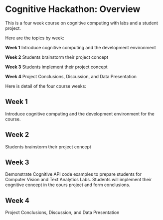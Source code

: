 # Cognitive Hackathon: Overview


This is a four week course on cognitive computing with labs and a student project. 

Here are the topics by week:

**Week 1**  Introduce cognitive computing and the development environment

**Week 2**  Students brainstorm their project concept 

**Week 3**  Students implement their project concept 

**Week 4**  Project Conclusions, Discussion, and Data Presentation


Here is detail of the four course weeks:

## Week 1
Introduce cognitive computing and the development environment for the course.

## Week 2
Students brainstorm their project concept 

## Week 3
Demonstrate Cognitive API code examples to prepare students for Computer Vision and Text Analytics Labs. Students will implement their cognitive concept in the cours project and form conclusions.

## Week 4
Project Conclusions, Discussion, and Data Presentation
